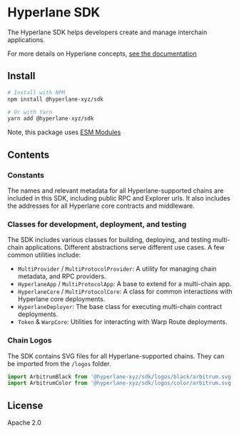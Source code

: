 # Hyperlane SDK

The Hyperlane SDK helps developers create and manage interchain applications.

For more details on Hyperlane concepts, [see the documentation](https://docs.hyperlane.xyz)

## Install

```bash
# Install with NPM
npm install @hyperlane-xyz/sdk

# Or with Yarn
yarn add @hyperlane-xyz/sdk
```

Note, this package uses [ESM Modules](https://gist.github.com/sindresorhus/a39789f98801d908bbc7ff3ecc99d99c#pure-esm-package)

## Contents

### Constants

The names and relevant metadata for all Hyperlane-supported chains are included in this SDK, including public RPC and Explorer urls. It also includes the addresses for all Hyperlane core contracts and middleware.

### Classes for development, deployment, and testing

The SDK includes various classes for building, deploying, and testing multi-chain applications. Different abstractions serve different use cases. A few common utilities include:

- `MultiProvider` / `MultiProtocolProvider`: A utility for managing chain metadata, and RPC providers.
- `HyperlaneApp` / `MultiProtocolApp`: A base to extend for a multi-chain app.
- `HyperlaneCore` / `MultiProtocolCore`: A class for common interactions with Hyperlane core deployments.
- `HyperlaneDeployer`: The base class for executing multi-chain contract deployments.
- `Token` & `WarpCore`: Utilities for interacting with Warp Route deployments.

### Chain Logos

The SDK contains SVG files for all Hyperlane-supported chains. They can be imported from the `/logos` folder.

```js
import ArbitrumBlack from '@hyperlane-xyz/sdk/logos/black/arbitrum.svg';
import ArbitrumColor from '@hyperlane-xyz/sdk/logos/color/arbitrum.svg';
```

## License

Apache 2.0

